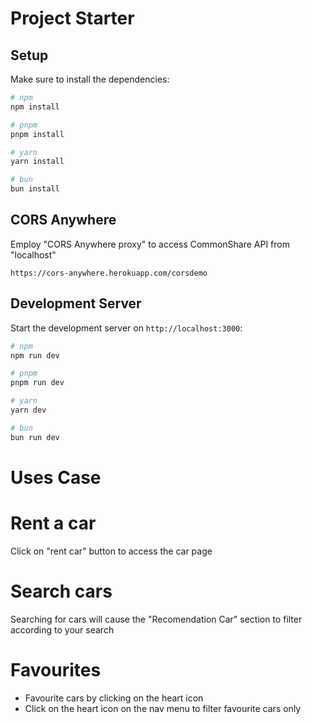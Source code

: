 # Project Starter

## Setup

Make sure to install the dependencies:

```bash
# npm
npm install

# pnpm
pnpm install

# yarn
yarn install

# bun
bun install
```
## CORS Anywhere
Employ "CORS Anywhere proxy" to access CommonShare API from "localhost"
```
https://cors-anywhere.herokuapp.com/corsdemo
```
## Development Server

Start the development server on `http://localhost:3000`:

```bash
# npm
npm run dev

# pnpm
pnpm run dev

# yarn
yarn dev

# bun
bun run dev
```
# Uses Case

# Rent a car

Click on "rent car" button to access the car page

# Search cars

Searching for cars will cause the "Recomendation Car" section to filter according to your search

# Favourites

- Favourite cars by clicking on the heart icon
- Click on the heart icon on the nav menu to filter favourite cars only
